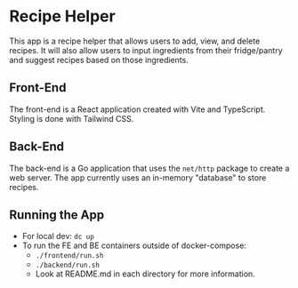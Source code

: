 # Recipe Helper
This app is a recipe helper that allows users to add, view, and delete recipes. It will also allow users to input ingredients from their fridge/pantry and suggest recipes based on those ingredients.

## Front-End
The front-end is a React application created with Vite and TypeScript. Styling is done with Tailwind CSS.

## Back-End
The back-end is a Go application that uses the `net/http` package to create a web server. The app currently uses an in-memory "database" to store recipes.

## Running the App
* For local dev: `dc up`
* To run the FE and BE containers outside of docker-compose:
	* `./frontend/run.sh`
	* `./backend/run.sh`
	* Look at README.md in each directory for more information.
